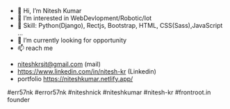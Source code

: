 - 👋 Hi, I’m Nitesh Kumar
- 👀 I’m interested in WebDevlopment/Robotic/Iot
- 👀 Skill: Python(Django), Rectjs, Bootstrap, HTML, CSS(Sass),JavaScript ... 
- 🌱 I’m currently looking for opportunity
- 📫 reach me 
+ niteshkrsit@gmail.com (mail)
+ https://www.linkedin.com/in/nitesh-kr (Linkedin)
+ portfolio https://niteshkumar.netlify.app/


#err57nk
#error57nk
#niteshnick
#niteshkumar
#nitesh-kr
#frontroot.in founder
<!---
Error57nk/Error57nk is a ✨ special ✨ repository because its `README.md` (this file) appears on your GitHub profile.
You can click the Preview link to take a look at your changes.
--->
